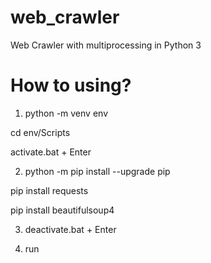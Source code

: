 # web_crawler
Web Crawler with multiprocessing in Python 3

<h1>How to using?</h1>

1. python -m venv env

cd env/Scripts

activate.bat + Enter

2. python -m pip install --upgrade pip

pip install requests

pip install beautifulsoup4

3. deactivate.bat + Enter

4. run
